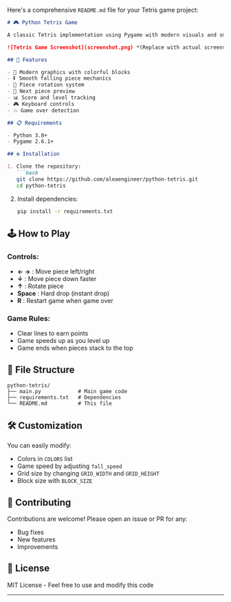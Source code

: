 Here's a comprehensive `README.md` file for your Tetris game project:

```markdown
# 🎮 Python Tetris Game

A classic Tetris implementation using Pygame with modern visuals and smooth gameplay.

![Tetris Game Screenshot](screenshot.png) *(Replace with actual screenshot later)*

## 🚀 Features

- 🎨 Modern graphics with colorful blocks
- ⏬ Smooth falling piece mechanics
- 🔄 Piece rotation system
- 👀 Next piece preview
- 📊 Score and level tracking
- 🎮 Keyboard controls
- 💥 Game over detection

## 📋 Requirements

- Python 3.8+
- Pygame 2.6.1+

## ⚙️ Installation

1. Clone the repository:
   ```bash
   git clone https://github.com/aleaengineer/python-tetris.git
   cd python-tetris
   ```

2. Install dependencies:
   ```bash
   pip install -r requirements.txt
   ```

## 🕹️ How to Play

### Controls:
- **← →** : Move piece left/right
- **↓** : Move piece down faster
- **↑** : Rotate piece
- **Space** : Hard drop (instant drop)
- **R** : Restart game when game over

### Game Rules:
- Clear lines to earn points
- Game speeds up as you level up
- Game ends when pieces stack to the top

## 📂 File Structure

```
python-tetris/
├── main.py            # Main game code
├── requirements.txt   # Dependencies
└── README.md          # This file
```

## 🛠️ Customization

You can easily modify:
- Colors in `COLORS` list
- Game speed by adjusting `fall_speed`
- Grid size by changing `GRID_WIDTH` and `GRID_HEIGHT`
- Block size with `BLOCK_SIZE`

## 🤝 Contributing

Contributions are welcome! Please open an issue or PR for any:
- Bug fixes
- New features
- Improvements

## 📜 License

MIT License - Feel free to use and modify this code

---
